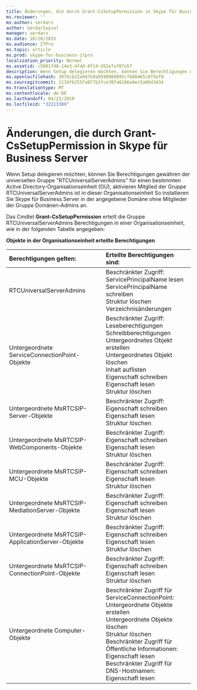 ```yaml
---
title: Änderungen, die durch Grant-CsSetupPermission in Skype für Business Server
ms.reviewer: ''
ms.author: serdars
author: SerdarSoysal
manager: serdars
ms.date: 10/20/2015
ms.audience: ITPro
ms.topic: article
ms.prod: skype-for-business-itpro
localization_priority: Normal
ms.assetid: c5801f48-14e3-4fdd-8f14-d52e7af07a57
description: Wenn Setup delegieren möchten, können Sie Berechtigungen gewähren der universellen Gruppe "RTCUniversalServerAdmins" für einen bestimmten Active Directory-Organisationseinheit (OU), aktivieren Mitglied der Gruppe RTCUniversalServerAdmins ist in dieser Organisationseinheit So installieren Sie Skype für Business Server in der angegebene Domäne ohne Mitglieder der Gruppe Domänen-Admins an.
ms.openlocfilehash: 3976cb22a947e9a9590989895cf688465c8f5ef0
ms.sourcegitcommit: 111bf6255fa877b3fce70fa8166e8ec5a6643434
ms.translationtype: MT
ms.contentlocale: de-DE
ms.lasthandoff: 04/23/2019
ms.locfileid: "32213389"
---
```

# <a name="changes-made-by-grant-cssetuppermission-in-skype-for-business-server"></a>Änderungen, die durch Grant-CsSetupPermission in Skype für Business Server
 
Wenn Setup delegieren möchten, können Sie Berechtigungen gewähren der universellen Gruppe "RTCUniversalServerAdmins" für einen bestimmten Active Directory-Organisationseinheit (OU), aktivieren Mitglied der Gruppe RTCUniversalServerAdmins ist in dieser Organisationseinheit So installieren Sie Skype für Business Server in der angegebene Domäne ohne Mitglieder der Gruppe Domänen-Admins an. 
  
Das Cmdlet **Grant-CsSetupPermission** erteilt die Gruppe RTCUniversalServerAdmins Berechtigungen in einer Organisationseinheit, wie in der folgenden Tabelle angegeben:
  
**Objekte in der Organisationseinheit erteilte Berechtigungen**

|**Berechtigungen gelten:**|**Erteilte Berechtigungen sind:**|
|:-----|:-----|
|RTCUniversalServerAdmins  <br/> | Beschränkter Zugriff: <br/>  ServicePrincipalName lesen <br/>  ServicePrincipalName schreiben <br/>  Struktur löschen <br/>  Verzeichnisänderungen <br/> |
|Untergeordnete ServiceConnectionPoint-Objekte  <br/> | Beschränkter Zugriff: <br/>  Leseberechtigungen <br/>  Schreibberechtigungen <br/>  Untergeordnetes Objekt erstellen <br/>  Untergeordnetes Objekt löschen <br/>  Inhalt auflisten <br/>  Eigenschaft schreiben <br/>  Eigenschaft lesen <br/>  Struktur löschen <br/> |
|Untergeordnete MsRTCSIP-Server-Objekte  <br/> | Beschränkter Zugriff: <br/>  Eigenschaft schreiben <br/>  Eigenschaft lesen <br/>  Struktur löschen <br/> |
|Untergeordnete MsRTCSIP-WebComponents-Objekte  <br/> | Beschränkter Zugriff: <br/>  Eigenschaft schreiben <br/>  Eigenschaft lesen <br/>  Struktur löschen <br/> |
|Untergeordnete MsRTCSIP-MCU-Objekte  <br/> | Beschränkter Zugriff: <br/>  Eigenschaft schreiben <br/>  Eigenschaft lesen <br/>  Struktur löschen <br/> |
|Untergeordnete MsRTCSIP-MediationServer-Objekte  <br/> | Beschränkter Zugriff: <br/>  Eigenschaft schreiben <br/>  Eigenschaft lesen <br/>  Struktur löschen <br/> |
|Untergeordnete MsRTCSIP-ApplicationServer-Objekte  <br/> | Beschränkter Zugriff: <br/>  Eigenschaft schreiben <br/>  Eigenschaft lesen <br/>  Struktur löschen <br/> |
|Untergeordnete MsRTCSIP-ConnectionPoint-Objekte  <br/> | Beschränkter Zugriff: <br/>  Eigenschaft schreiben <br/>  Eigenschaft lesen <br/>  Struktur löschen <br/> |
|Untergeordnete Computer-Objekte  <br/> | Beschränkter Zugriff für ServiceConnectionPoint: <br/>  Untergeordnete Objekte erstellen <br/>  Untergeordnete Objekte löschen <br/>  Struktur löschen <br/>  Beschränkter Zugriff für Öffentliche Informationen: <br/>  Eigenschaft lesen <br/>  Beschränkter Zugriff für DNS-Hostnamen: <br/>  Eigenschaft lesen <br/> |
   

